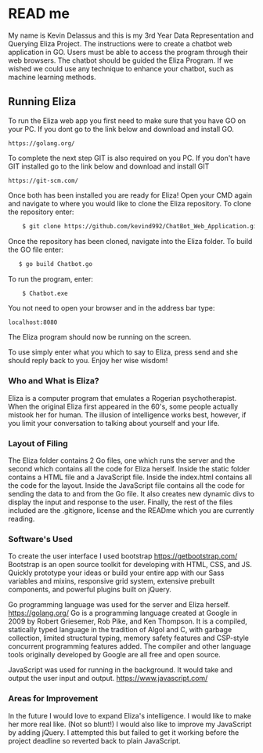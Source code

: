 # READ me

My name is Kevin Delassus and this is my 3rd Year Data Representation and Querying Eliza Project. The instructions were to create a chatbot web application in GO. Users must be able to access the program through their web browsers.
The chatbot should be guided the Eliza Program. If we wished we could use any technique to enhance your chatbot, such as machine learning methods.

## Running Eliza
 To run the Eliza web app you first need to make sure that you have GO on your PC. If you dont go to the link below and download and install GO.
 
    https://golang.org/
    

To complete the next step GIT is also required on you PC. If you don't have GIT installed go to the link below and download and install GIT

    https://git-scm.com/

Once both has been installed you are ready for Eliza!
Open your CMD again and navigate to where you would like to clone the Eliza repository. To clone the repository enter:
```sh
    $ git clone https://github.com/kevind992/ChatBot_Web_Application.git
```     
Once the repository has been cloned, navigate into the Eliza folder.
To build the GO file enter:
```sh
   $ go build Chatbot.go
```    
To run the program, enter:    
```sh
    $ Chatbot.exe
```
You not need to open your browser and in the address bar type:

    localhost:8080

The Eliza program should now be running on the screen.

To use simply enter what you which to say to Eliza, press send and she should reply back to you. Enjoy her wise wisdom! 

### Who and What is Eliza?

Eliza is a computer program that emulates a Rogerian psychotherapist. When the original Eliza first appeared in the 60's, some people actually mistook her for human. The illusion of intelligence works best, however, if you limit your conversation to talking about yourself and your life.

### Layout of Filing

The Eliza folder contains 2 Go files, one which runs the server and the second which contains all the code for Eliza herself.
Inside the static folder contains a HTML file and a JavaScript file.
Inside the index.html contains all the code for the layout.
Inside the JavaScript file contains all the code for sending the data to and from the Go file. It also creates new dynamic divs to display the input and response to the user.
Finally, the rest of the files included are the .gitignore, license and the READme which you are currently reading.

### Software's Used

To create the user interface I used bootstrap
    https://getbootstrap.com/
Bootstrap is an open source toolkit for developing with HTML, CSS, and JS. Quickly prototype your ideas or build your entire app with our Sass variables and mixins, responsive grid system, extensive prebuilt components, and powerful plugins built on jQuery. 

Go programming language was used for the server and Eliza herself.
https://golang.org/
Go is a programming language created at Google in 2009 by Robert Griesemer, Rob Pike, and Ken Thompson. It is a compiled, statically typed language in the tradition of Algol and C, with garbage collection, limited structural typing, memory safety features and CSP-style concurrent programming features added. The compiler and other language tools originally developed by Google are all free and open source.

JavaScript was used for running in the background. It would take and output the user input and output.
https://www.javascript.com/

### Areas for Improvement

In the future I would love to expand Eliza's intelligence. I would like to make her more real like. (Not so blunt!)
I would also like to improve my JavaScript by adding jQuery.
I attempted this but failed to get it working before the project deadline so reverted back to plain JavaScript.

   [PlDb]: <https://github.com/joemccann/dillinger/tree/master/plugins/dropbox/README.md>
   [PlGh]: <https://github.com/joemccann/dillinger/tree/master/plugins/github/README.md>
   [PlGd]: <https://github.com/joemccann/dillinger/tree/master/plugins/googledrive/README.md>
   [PlOd]: <https://github.com/joemccann/dillinger/tree/master/plugins/onedrive/README.md>
   [PlMe]: <https://github.com/joemccann/dillinger/tree/master/plugins/medium/README.md>
   [PlGa]: <https://github.com/RahulHP/dillinger/blob/master/plugins/googleanalytics/README.md>
